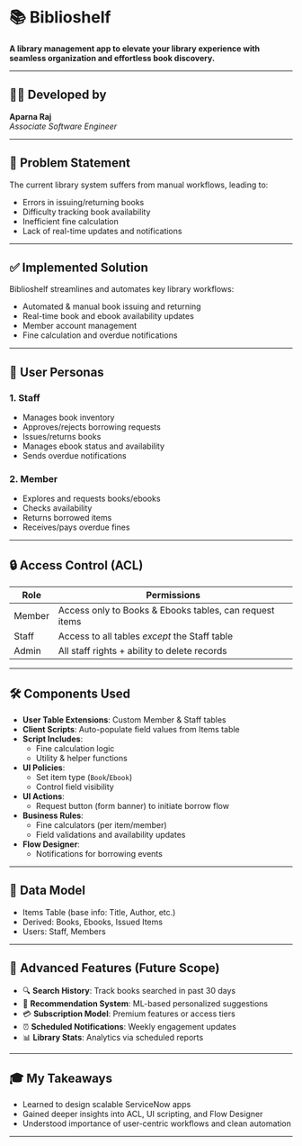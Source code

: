 # 📚 Biblioshelf

**A library management app to elevate your library experience with seamless organization and effortless book discovery.**

---

## 👩‍💻 Developed by
**Aparna Raj**  
*Associate Software Engineer*  

---

## 🧩 Problem Statement

The current library system suffers from manual workflows, leading to:
- Errors in issuing/returning books
- Difficulty tracking book availability
- Inefficient fine calculation
- Lack of real-time updates and notifications

---

## ✅ Implemented Solution

Biblioshelf streamlines and automates key library workflows:
- Automated & manual book issuing and returning
- Real-time book and ebook availability updates
- Member account management
- Fine calculation and overdue notifications

---

## 👥 User Personas

### 1. Staff
- Manages book inventory
- Approves/rejects borrowing requests
- Issues/returns books
- Manages ebook status and availability
- Sends overdue notifications

### 2. Member
- Explores and requests books/ebooks
- Checks availability
- Returns borrowed items
- Receives/pays overdue fines

---

## 🔒 Access Control (ACL)

| Role   | Permissions |
|--------|-------------|
| Member | Access only to Books & Ebooks tables, can request items |
| Staff  | Access to all tables *except* the Staff table |
| Admin  | All staff rights + ability to delete records |

---

## 🛠️ Components Used

- **User Table Extensions**: Custom Member & Staff tables
- **Client Scripts**: Auto-populate field values from Items table
- **Script Includes**:
  - Fine calculation logic
  - Utility & helper functions
- **UI Policies**:
  - Set item type (`Book`/`Ebook`)
  - Control field visibility
- **UI Actions**:
  - Request button (form banner) to initiate borrow flow
- **Business Rules**:
  - Fine calculators (per item/member)
  - Field validations and availability updates
- **Flow Designer**:
  - Notifications for borrowing events

---

## 🧬 Data Model

- Items Table (base info: Title, Author, etc.)
- Derived: Books, Ebooks, Issued Items
- Users: Staff, Members

---

## 🚀 Advanced Features (Future Scope)

- 🔍 **Search History**: Track books searched in past 30 days  
- 🎯 **Recommendation System**: ML-based personalized suggestions  
- 💳 **Subscription Model**: Premium features or access tiers  
- ⏰ **Scheduled Notifications**: Weekly engagement updates  
- 📊 **Library Stats**: Analytics via scheduled reports  

---

## 🎓 My Takeaways

- Learned to design scalable ServiceNow apps
- Gained deeper insights into ACL, UI scripting, and Flow Designer
- Understood importance of user-centric workflows and clean automation

---
